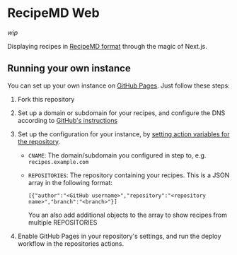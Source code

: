 # RecipeMD Web

*wip*

Displaying recipes in [RecipeMD format](https://github.com/RecipeMD/RecipeMD) through the magic of Next.js.

## Running your own instance

You can set up your own instance on [GitHub Pages](https://pages.github.com). Just follow these steps:

1. Fork this repository

2. Set up a domain or subdomain for your recipes, and configure the DNS according to [GitHub's instructions](https://docs.github.com/en/pages/configuring-a-custom-domain-for-your-github-pages-site/managing-a-custom-domain-for-your-github-pages-site)

3. Set up the configuration for your instance, by [setting action variables for the repository](https://docs.github.com/en/actions/writing-workflows/choosing-what-your-workflow-does/store-information-in-variables#creating-configuration-variables-for-a-repository).

    - `CNAME`: The domain/subdomain you configured in step to, e.g. `recipes.example.com`

    - `REPOSITORIES`: The repository containing your recipes. This is a JSON array in the following format:
        ```
        [{"author":"<GitHub username>","repository":"<repository name>","branch":"<branch>"}]
        ```
        You an also add additional objects to the array to show recipes from multiple REPOSITORIES

4. Enable GitHub Pages in your repository's settings, and run the deploy workflow in the repositories actions.
